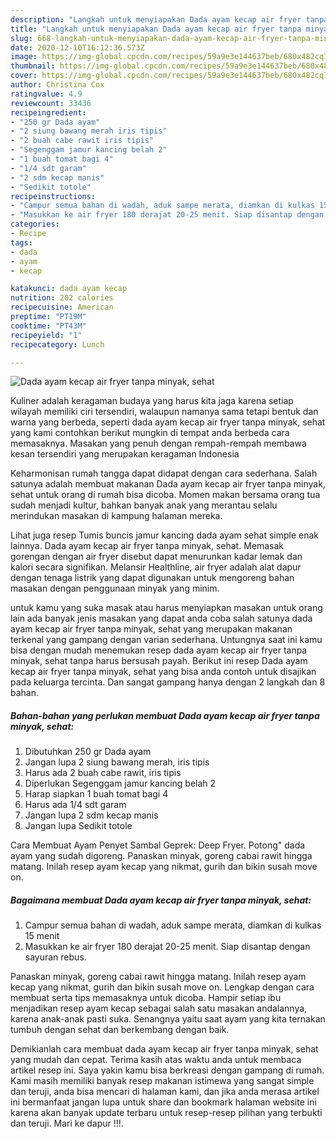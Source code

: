 ```yaml
---
description: "Langkah untuk menyiapakan Dada ayam kecap air fryer tanpa minyak, sehat Sempurna"
title: "Langkah untuk menyiapakan Dada ayam kecap air fryer tanpa minyak, sehat Sempurna"
slug: 668-langkah-untuk-menyiapakan-dada-ayam-kecap-air-fryer-tanpa-minyak-sehat-sempurna
date: 2020-12-10T16:12:36.573Z
image: https://img-global.cpcdn.com/recipes/59a9e3e144637beb/680x482cq70/dada-ayam-kecap-air-fryer-tanpa-minyak-sehat-foto-resep-utama.jpg
thumbnail: https://img-global.cpcdn.com/recipes/59a9e3e144637beb/680x482cq70/dada-ayam-kecap-air-fryer-tanpa-minyak-sehat-foto-resep-utama.jpg
cover: https://img-global.cpcdn.com/recipes/59a9e3e144637beb/680x482cq70/dada-ayam-kecap-air-fryer-tanpa-minyak-sehat-foto-resep-utama.jpg
author: Christina Cox
ratingvalue: 4.9
reviewcount: 33436
recipeingredient:
- "250 gr Dada ayam"
- "2 siung bawang merah iris tipis"
- "2 buah cabe rawit iris tipis"
- "Segenggam jamur kancing belah 2"
- "1 buah tomat bagi 4"
- "1/4 sdt garam"
- "2 sdm kecap manis"
- "Sedikit totole"
recipeinstructions:
- "Campur semua bahan di wadah, aduk sampe merata, diamkan di kulkas 15 menit"
- "Masukkan ke air fryer 180 derajat 20-25 menit. Siap disantap dengan sayuran rebus."
categories:
- Recipe
tags:
- dada
- ayam
- kecap

katakunci: dada ayam kecap 
nutrition: 202 calories
recipecuisine: American
preptime: "PT19M"
cooktime: "PT43M"
recipeyield: "1"
recipecategory: Lunch

---
```



![Dada ayam kecap air fryer tanpa minyak, sehat](https://img-global.cpcdn.com/recipes/59a9e3e144637beb/680x482cq70/dada-ayam-kecap-air-fryer-tanpa-minyak-sehat-foto-resep-utama.jpg)

Kuliner adalah keragaman budaya yang harus kita jaga karena setiap wilayah memiliki ciri tersendiri, walaupun namanya sama tetapi bentuk dan warna yang berbeda, seperti dada ayam kecap air fryer tanpa minyak, sehat yang kami contohkan berikut mungkin di tempat anda berbeda cara memasaknya. Masakan yang penuh dengan rempah-rempah membawa kesan tersendiri yang merupakan keragaman Indonesia

Keharmonisan rumah tangga dapat didapat dengan cara sederhana. Salah satunya adalah membuat makanan Dada ayam kecap air fryer tanpa minyak, sehat untuk orang di rumah bisa dicoba. Momen makan bersama orang tua sudah menjadi kultur, bahkan banyak anak yang merantau selalu merindukan masakan di kampung halaman mereka.

Lihat juga resep Tumis buncis jamur kancing dada ayam sehat simple enak lainnya. Dada ayam kecap air fryer tanpa minyak, sehat. Memasak gorengan dengan air fryer disebut dapat menurunkan kadar lemak dan kalori secara signifikan. Melansir Healthline, air fryer adalah alat dapur dengan tenaga listrik yang dapat digunakan untuk mengoreng bahan masakan dengan penggunaan minyak yang minim.

untuk kamu yang suka masak atau harus menyiapkan masakan untuk orang lain ada banyak jenis masakan yang dapat anda coba salah satunya dada ayam kecap air fryer tanpa minyak, sehat yang merupakan makanan terkenal yang gampang dengan varian sederhana. Untungnya saat ini kamu bisa dengan mudah menemukan resep dada ayam kecap air fryer tanpa minyak, sehat tanpa harus bersusah payah.
Berikut ini resep Dada ayam kecap air fryer tanpa minyak, sehat yang bisa anda contoh untuk disajikan pada keluarga tercinta. Dan sangat gampang hanya dengan 2 langkah dan 8 bahan.


<!--inarticleads1-->

##### Bahan-bahan yang perlukan membuat Dada ayam kecap air fryer tanpa minyak, sehat:

1. Dibutuhkan 250 gr Dada ayam
1. Jangan lupa 2 siung bawang merah, iris tipis
1. Harus ada 2 buah cabe rawit, iris tipis
1. Diperlukan Segenggam jamur kancing belah 2
1. Harap siapkan 1 buah tomat bagi 4
1. Harus ada 1/4 sdt garam
1. Jangan lupa 2 sdm kecap manis
1. Jangan lupa Sedikit totole


Cara Membuat Ayam Penyet Sambal Geprek: Deep Fryer. Potong&#34; dada ayam yang sudah digoreng. Panaskan minyak, goreng cabai rawit hingga matang. Inilah resep ayam kecap yang nikmat, gurih dan bikin susah move on. 

<!--inarticleads2-->

##### Bagaimana membuat  Dada ayam kecap air fryer tanpa minyak, sehat:

1. Campur semua bahan di wadah, aduk sampe merata, diamkan di kulkas 15 menit
1. Masukkan ke air fryer 180 derajat 20-25 menit. Siap disantap dengan sayuran rebus.


Panaskan minyak, goreng cabai rawit hingga matang. Inilah resep ayam kecap yang nikmat, gurih dan bikin susah move on. Lengkap dengan cara membuat serta tips memasaknya untuk dicoba. Hampir setiap ibu menjadikan resep ayam kecap sebagai salah satu masakan andalannya, karena anak-anak pasti suka. Senangnya yaitu saat ayam yang kita ternakan tumbuh dengan sehat dan berkembang dengan baik. 

Demikianlah cara membuat dada ayam kecap air fryer tanpa minyak, sehat yang mudah dan cepat. Terima kasih atas waktu anda untuk membaca artikel resep ini. Saya yakin kamu bisa berkreasi dengan gampang di rumah. Kami masih memiliki banyak resep makanan istimewa yang sangat simple dan teruji, anda bisa mencari di halaman kami, dan jika anda merasa artikel ini bermanfaat jangan lupa untuk share dan bookmark halaman website ini karena akan banyak update terbaru untuk resep-resep pilihan yang terbukti dan teruji. Mari ke dapur !!!. 
